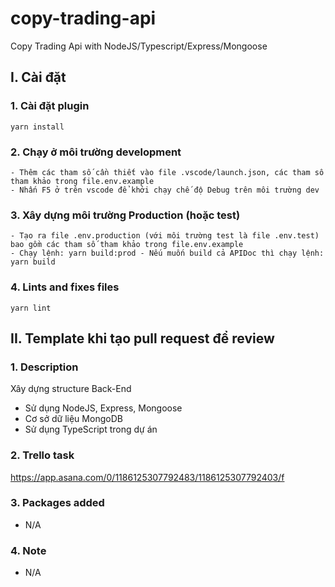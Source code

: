 # copy-trading-api

Copy Trading Api with NodeJS/Typescript/Express/Mongoose

## I. Cài đặt

### 1. Cài đặt plugin

```
yarn install
```

### 2. Chạy ở môi trường development

```
- Thêm các tham số cần thiết vào file .vscode/launch.json, các tham số tham khảo trong file.env.example
- Nhấn F5 ở trên vscode để khởi chạy chế độ Debug trên môi trường dev
```

### 3. Xây dựng môi trường Production (hoặc test)

```
- Tạo ra file .env.production (với môi trường test là file .env.test) bao gồm các tham số tham khảo trong file.env.example
- Chạy lệnh: yarn build:prod - Nếu muốn build cả APIDoc thì chạy lệnh: yarn build
```

### 4. Lints and fixes files

```
yarn lint
```

## II. Template khi tạo pull request để review

### 1. Description

Xây dựng structure Back-End

- Sử dụng NodeJS, Express, Mongoose
- Cơ sở dữ liệu MongoDB
- Sử dụng TypeScript trong dự án

### 2. Trello task

https://app.asana.com/0/1186125307792483/1186125307792403/f

### 3. Packages added

- N/A

### 4. Note

- N/A
